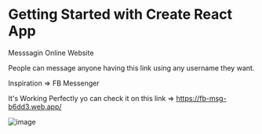 # Getting Started with Create React App
Messsagin Online Website 


People can message anyone having this link using any username they want.

Inspiration => FB Messenger


It's Working Perfectly yo can check it on this link  => https://fb-msg-b6dd3.web.app/

![image](https://user-images.githubusercontent.com/64160530/125165402-57e63680-e1b4-11eb-912e-b92949958c01.png)
